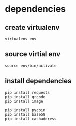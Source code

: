 # dependencies

## create virtualenv

    virtualenv env

## source virtial env

    source env/bin/activate

## install dependencies

    pip install requests
    pip install qrcode
    pip install image

    pip install pycoin
    pip install base58
    pip install cashaddress

